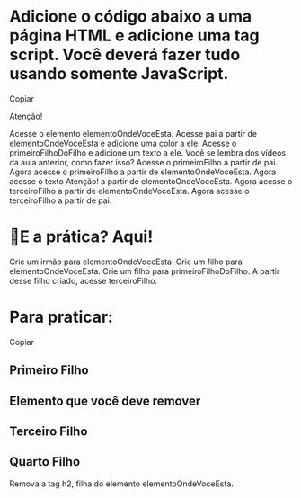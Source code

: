 # Adicione o código abaixo a uma página HTML e adicione uma tag script. Você deverá fazer tudo usando somente JavaScript.

Copiar
<main id="paiDoPai">
  <section id="pai">
    <section id="primeiroFilho"></section>
    <section id="elementoOndeVoceEsta">
      <section id="primeiroFilhoDoFilho"></section>
      <section id="segundoEUltimoFilhoDoFilho"></section>
    </section>
    Atenção!
    <section id="terceiroFilho"></section>
    <section id="quartoEUltimoFilho"></section>
  </section>
</main>

Acesse o elemento elementoOndeVoceEsta.
Acesse pai a partir de elementoOndeVoceEsta e adicione uma color a ele.
Acesse o primeiroFilhoDoFilho e adicione um texto a ele. Você se lembra dos vídeos da aula anterior, como fazer isso?
Acesse o primeiroFilho a partir de pai.
Agora acesse o primeiroFilho a partir de elementoOndeVoceEsta.
Agora acesse o texto Atenção! a partir de elementoOndeVoceEsta.
Agora acesse o terceiroFilho a partir de elementoOndeVoceEsta.
Agora acesse o terceiroFilho a partir de pai.

# 🚀E a prática? Aqui!

Crie um irmão para elementoOndeVoceEsta.
Crie um filho para elementoOndeVoceEsta.
Crie um filho para primeiroFilhoDoFilho.
A partir desse filho criado, acesse terceiroFilho.

# Para praticar:

Copiar
<main id="paiDoPai">
    <section id="pai">
      <section id="primeiroFilho">
        <h2>Primeiro Filho</h2>
      </section>
      <section id="elementoOndeVoceEsta">
        <h2>Elemento que você deve remover</h2>
      </section>
      <section id="terceiroFilho">
        <h2>Terceiro Filho</h2>
      </section>
      <section id="quartoEUltimoFilho">
        <h2>Quarto Filho</h2>
      </section>
    </section>
  </main>
  
Remova a tag h2, filha do elemento elementoOndeVoceEsta.
